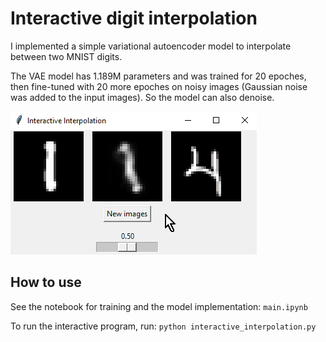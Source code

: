 # Interactive digit interpolation

I implemented a simple variational autoencoder model to interpolate between two MNIST digits.

The VAE model has 1.189M parameters and was trained for 20 epoches, then fine-tuned with 20 more epoches on noisy images (Gaussian noise was added to the input images). So the model can also denoise.

![](./animation.gif)

## How to use

See the notebook for training and the model implementation: `main.ipynb`

To run the interactive program, run: `python interactive_interpolation.py`
